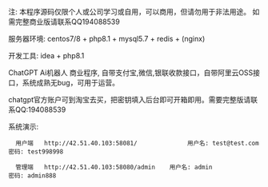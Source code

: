注: 本程序源码仅限个人或公司学习或自用，可以商用，但请勿用于非法用途。
如需完整商业版请联系QQ194088539

服务器环境: centos7/8 + php8.1 + mysql5.7 + redis + (nginx)

开发工具: idea + php8.1

ChatGPT Ai机器人 商业程序, 自带支付宝,微信,银联收款接口，自带阿里云OSS接口，系统成熟无bug，可用于运营。

chatgpt官方账户可到淘宝去买，把密钥填入后台即可开箱即用。需要完整版请联系QQ:194088539

系统演示:

      用户端   http://42.51.40.103:58081/              用户名: test@test.com      密码: test998998

      管理端   http://42.51.40.103:58080/admin    用户名: admin                   密码: admin888